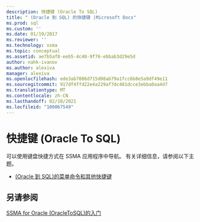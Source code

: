 ```yaml
---
description: 快捷键 (Oracle To SQL)
title: " (Oracle 到 SQL) 的快捷键 |Microsoft Docs"
ms.prod: sql
ms.custom: ''
ms.date: 01/19/2017
ms.reviewer: ''
ms.technology: ssma
ms.topic: conceptual
ms.assetid: ae7b5af8-eeb5-4c40-9f76-ebbab3d29e5d
author: nahk-ivanov
ms.author: alexiva
manager: alexiva
ms.openlocfilehash: ede3ab7086d715d08ab79a1fcc6b8e5a9df49e11
ms.sourcegitcommit: 917df4ffd22e4a229af7dc481dcce3ebba0aa4d7
ms.translationtype: MT
ms.contentlocale: zh-CN
ms.lasthandoff: 02/10/2021
ms.locfileid: "100067549"
---
```

# <a name="shortcut-keysoracle-to-sql"></a>快捷键 (Oracle To SQL)
可以使用键盘快捷方式在 SSMA 应用程序中导航。 有关详细信息，请参阅以下主题。  
  
-   [&#40;Oracle 到 SQL&#41;的菜单命令和其他快捷键 ](../../ssma/oracle/menu-commands-and-other-shortcut-keys-oracle-to-sql.md)  
  
## <a name="see-also"></a>另请参阅  
[SSMA for Oracle &#40;OracleToSQL&#41;的入门 ](../../ssma/oracle/getting-started-with-ssma-for-oracle-oracletosql.md)  
  
